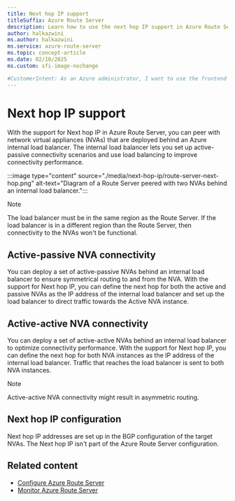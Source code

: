 ```yaml
---
title: Next hop IP support
titleSuffix: Azure Route Server
description: Learn how to use the next hop IP support in Azure Route Server to peer with network virtual appliances (NVAs) behind an internal load balancer.
author: halkazwini
ms.author: halkazwini
ms.service: azure-route-server
ms.topic: concept-article
ms.date: 02/10/2025
ms.custom: sfi-image-nochange

#CustomerIntent: As an Azure administrator, I want to use the frontend IP address of the load balancer as the next hop IP so packets are routed to the load balancer to get to the NVAs that are in the backend pool.
---
```


# Next hop IP support

With the support for Next hop IP in Azure Route Server, you can peer with network virtual appliances (NVAs) that are deployed behind an Azure internal load balancer. The internal load balancer lets you set up active-passive connectivity scenarios and use load balancing to improve connectivity performance.

:::image type="content" source="./media/next-hop-ip/route-server-next-hop.png" alt-text="Diagram of a Route Server peered with two NVAs behind an internal load balancer.":::

> [!NOTE] 
> The load balancer must be in the same region as the Route Server. If the load balancer is in a different region than the Route Server, then connectivity to the NVAs won't be functional.  

## Active-passive NVA connectivity

You can deploy a set of active-passive NVAs behind an internal load balancer to ensure symmetrical routing to and from the NVA. With the support for Next hop IP, you can define the next hop for both the active and passive NVAs as the IP address of the internal load balancer and set up the load balancer to direct traffic towards the Active NVA instance. 

## Active-active NVA connectivity

You can deploy a set of active-active NVAs behind an internal load balancer to optimize connectivity performance. With the support for Next hop IP, you can define the next hop for both NVA instances as the IP address of the internal load balancer. Traffic that reaches the load balancer is sent to both NVA instances.

> [!NOTE]
> Active-active NVA connectivity might result in asymmetric routing.

## Next hop IP configuration

Next hop IP addresses are set up in the BGP configuration of the target NVAs. The Next hop IP isn't part of the Azure Route Server configuration.

## Related content

- [Configure Azure Route Server](quickstart-configure-route-server-portal.md)
- [Monitor Azure Route Server](monitor-route-server.md)
